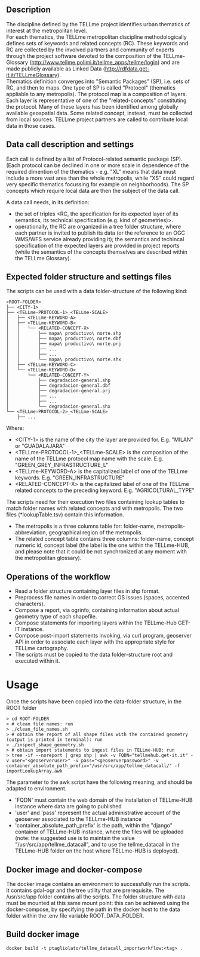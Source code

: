 ## Description 
The discipline defined by the TELLme project identifies urban thematics of interest at the metropolitan level.     
For each thematics, the TELLme metropolitan discipline methodologically defines sets of keywords and related concepts (RC). These keywords and RC are collected by the involved partners and community of experts through the project software devoted to the composition of the TELLme-Glossary (http://www.tellme.polimi.it/tellme_apps/tellme/login) and are made publicly available as Linked Data (http://rdfdata.get-it.it/TELLmeGlossary).  
Thematics definition converges into "Semantic Packages" (SP), i.e. sets of RC, and then to maps. One type of SP is called "Protocol" (thematics appliable to any metropolis). The protocol map is a composition of layers. Each layer is representative of one of the "related-concepts" constituting the protocol. Many of these layers has been identified among globally available geospatial data. Some related concept, instead, must be collected from local sources. TELLme project partners are called to contribute local data in those cases.

## Data call description and settings
Each call is defined by a list of Protocol-related semantic package (SP). (Each protocol can be declined in one or more scale in dependence of the required dimention of the thematics - e.g. "XL" means that data must include a more vast area than the whole metropolis, while "XS" could regard very specific thematics focussing for example on neighborhoods). 
The SP concepts which require local data are then the subject of the data call. 

A data call needs, in its definition:
- the set of triples \<RC, the specification for its expected layer of its semantics, its technical specification (e.g. kind of geometries)\>.
- operationally, the RC are organized in a tree folder structure, where each partner is invited to publish its data (or the reference to an OGC WMS/WFS service already providing it); the semantics and techincal specification of the expected layers are provided in project reports (while the semantics of the concepts themselves are described within the TELLme Glossary).
       
## Expected folder structure and settings files
The scripts can be used with a data folder-structure of the following kind:

    <ROOT-FOLDER>
    ├──	<CITY-1>
	├── <TELLme-PROTOCOL-1>_<TELLme-SCALE>
	│   ├── <TELLme-KEYWORD-A>
	│   ├── <TELLme-KEYWORD-B>
	│   │   └── <RELATED-CONCEPT-X>
	│   │       ├── mapa\ productivo\ norte.shp
	│   │       ├── mapa\ productivo\ norte.dbf
	│   │       ├── mapa\ productivo\ norte.prj
	│   │       ├── ...
	│   │       ├── ...
	│   │       └── mapa\ productivo\ norte.shx
	│   ├── <TELLme-KEYWORD-C>
	│   └── <TELLme-KEYWORD-D>
	│       └── <RELATED-CONCEPT-Y>
	│           ├── degradacion-general.shp
	│           ├── degradacion-general.dbf
	│           ├── degradacion-general.prj
	│           ├── ...
	│           ├── ...
	│           └── degradacion-general.shx
	└── <TELLme-PROTOCOL-2>_<TELLme-SCALE>
	    ├── ...
	    
Where:
- \<CITY-1\> is the name of the city the layer are provided for. E.g. "MILAN" or "GUADALAJARA"
- \<TELLme-PROTOCOL-1\>_\<TELLme-SCALE\> is the composition of the name of the TELLme protocol map name with the scale. E.g. "GREEN_GREY_INFRASTRUCTURE_L"
- \<TELLme-KEYWORD-A\> is the capitalized label of one of the TELLme keywords. E.g. "GREEN_INFRASTRUCTURE"
- \<RELATED-CONCEPT-X\> is the capitalized label of one of the TELLme related concepts to the preceding keyword. E.g. "AGRICOLTURAL_TYPE"

The scripts need for their execution two files containing lookup tables to match folder names with related concepts and with metropolis.
The two files (\*lookupTable.tsv) contain this information.
- The metropolis is a three columns table for: folder-name, metropolis-abbreviation, geographical region of the metropolis.
- The related concept table contains three columns: folder-name, concept numeric id, concept label (the label is the one within the TELLme-HUB, and please note that it could be not synchronized at any moment with the metropolitan glossary).

## Operations of the workflow
- Read a folder structure containing layer files in shp format.
- Preprocess file names in order to correct OS issues (spaces, accented characters).
- Compose a report, via ogrinfo, containing information about actual geometry type of each shapefile.
- Compose statements for importing layers within the TELLme-Hub GET-IT instance.
- Compose post-import statements invoking, via curl program, geoserver API in order to associate each layer with the appropriate style for TELLme cartography.
- The scripts must be copied to the data folder-structure root and executed within it.

# Usage
Once the scripts have been copied into the data-folder structure, in the ROOT folder

	> cd ROOT-FOLDER
	> # clean file names: run 
	> ./clean_file_names.sh
	> # obtain the report of all shape files with the contained geometry (output is printed in terminal): run
	> ./inspect_shape_geometry.sh
	> # obtain import statements to ingest files in TELLme-HUB: run 
	> tree -if --noreport | grep shp | awk -v FQDN="tellmehub.get-it.it" -v user="<geoserveruser>" -v pass="<geoserverpassword>" -v container_absolute_path_prefix="/usr/src/app/tellme_datacall/" -f importLookupArray.awk
	
The parameter to the awk script have the following meaning, and should be adapted to environment.
- 'FQDN' must contain the web domain of the installation of TELLme-HUB instance where data are going to published
- 'user' and 'pass' represent the actual administrative account of the geoserver associated to the TELLme-HUB instance
- 'container_absolute_path_prefix' is the path, within the "django" container of TELLme-HUB instance, where the files will be uploaded (note: the suggested use is to maintain the value "/usr/src/app/tellme\_datacall", and to use the tellme\_datacall in the TELLme-HUB folder on the host where TELLme-HUB is deployed).
	
## Docker image and docker-compose
The docker image contains an environment to successfully run the scripts. It contains gdal-ogr and the tree utility that are prerequisite.
The /usr/src/app folder contains all the scripts. The folder structure with data must be mounted at this same mount point:
this can be achieved using the docker-compose, by specifying the path in the docker host to the data folder within the .env file variable ROOT_DATA_FOLDER.  

## Build docker image
    docker build -t ptagliolato/tellme_datacall_importworkflow:<tag> .
